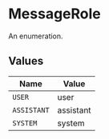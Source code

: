 # MessageRole

An enumeration.


## Values

| Name        | Value       |
| ----------- | ----------- |
| `USER`      | user        |
| `ASSISTANT` | assistant   |
| `SYSTEM`    | system      |